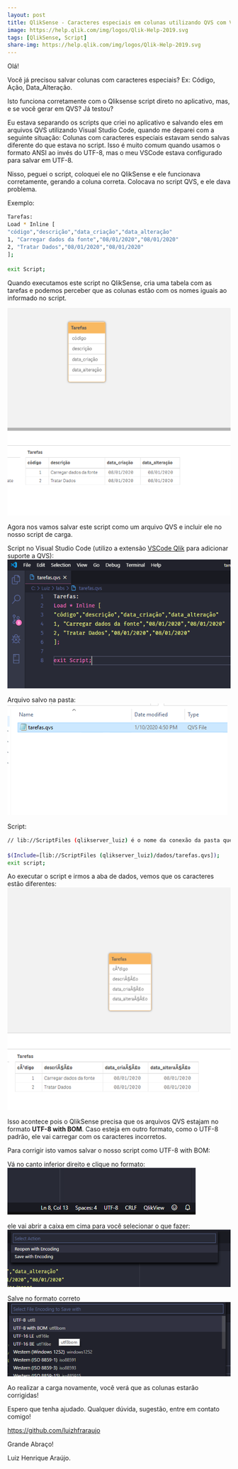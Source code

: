 ```yaml
---
layout: post
title: QlikSense - Caracteres especiais em colunas utilizando QVS com VSCode
image: https://help.qlik.com/img/logos/Qlik-Help-2019.svg
tags: [QlikSense, Script]
share-img: https://help.qlik.com/img/logos/Qlik-Help-2019.svg
---
```


Olá!

Você já precisou salvar colunas com caracteres especiais? Ex: Código, Ação, Data_Alteração.

Isto funciona corretamente com o Qliksense script direto no aplicativo, mas, e se você gerar em QVS? Já testou?

Eu estava separando os scripts que criei no aplicativo e salvando eles em arquivos QVS utilizando Visual Studio Code, quando me deparei com a seguinte situação: Colunas com caracteres especiais estavam sendo salvas diferente do que estava no script. Isso é muito comum quando usamos o formato ANSI ao invés do UTF-8, mas o meu VSCode estava configurado para salvar em UTF-8.

Nisso, peguei o script, coloquei ele no QlikSense e ele funcionava corretamente, gerando a coluna correta. Colocava no script QVS, e ele dava problema.

Exemplo:

```bash
Tarefas:
Load * Inline [
"código","descrição","data_criação","data_alteração"
1, "Carregar dados da fonte","08/01/2020","08/01/2020"
2, "Tratar Dados","08/01/2020","08/01/2020"
];

exit Script;
```

Quando executamos este script no QlikSense, cria uma tabela com as tarefas e podemos perceber que as colunas estão com os nomes iguais ao informado no script.

![Tabela](/img/posts/2020-01-10-17-48-00.png)

Agora nos vamos salvar este script como um arquivo QVS e incluir ele no nosso script de carga.

Script no Visual Studio Code (utilizo a extensão <a href="https://github.com/Gimly/vscode-qlik.git">VSCode Qlik</a> para adicionar suporte a QVS):
![Tabela](/img/posts/2020-01-10-17-48-05.png)

Arquivo salvo na pasta:
![Tabela](/img/posts/2020-01-10-17-48-06.png)

Script:

```bash
// lib://ScriptFiles (qlikserver_luiz) é o nome da conexão da pasta que criei.

$(Include=[lib://ScriptFiles (qlikserver_luiz)/dados/tarefas.qvs]);
exit script;
```

Ao executar o script e irmos a aba de dados, vemos que os caracteres estão diferentes:
![Tabela](/img/posts/2020-01-10-17-48-07.png)

Isso acontece pois o QlikSense precisa que os arquivos QVS estajam no formato <b>UTF-8 with BOM</b>. Caso esteja em outro formato, como o UTF-8 padrão, ele vai carregar com os caracteres incorretos.

Para corrigir isto vamos salvar o nosso script como UTF-8 with BOM:

Vá no canto inferior direito e clique no formato:
![Tabela](/img/posts/2020-01-10-17-48-08.png)

ele vai abrir a caixa em cima para você selecionar o que fazer:
![Tabela](/img/posts/2020-01-10-17-48-09.png)

Salve no formato correto
![Tabela](/img/posts/2020-01-10-17-48-10.png)

Ao realizar a carga novamente, você verá que as colunas estarão corrigidas!

Espero que tenha ajudado. Qualquer dúvida, sugestão, entre em contato comigo!

<a href="https://github.com/luizhfraraujo">https://github.com/luizhfraraujo<a>

Grande Abraço!

Luiz Henrique Araújo.
